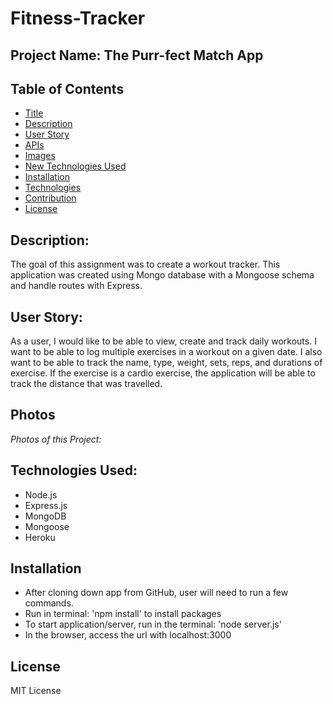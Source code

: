 # Fitness-Tracker

## Project Name: The Purr-fect Match App

## Table of Contents

- [Title](#title)
- [Description](#description)
- [User Story](#story)
- [APIs](#apiused)
- [Images](#photos)
- [New Technologies Used](#technologies)
- [Installation](#installation)
- [Technologies](#technology)
- [Contribution](#contribution)
- [License](#license)

## Description:

The goal of this assignment was to create a workout tracker. This application was created using Mongo database with a Mongoose schema and handle routes with Express.

## User Story:

As a user, I would like to be able to view, create and track daily workouts. I want to be able to log multiple exercises in a workout on a given date. I also want to be able to track the name, type, weight, sets, reps, and durations of exercise. If the exercise is a cardio exercise, the application will be able to track the distance that was travelled.

## Photos

_Photos of this Project:_

## Technologies Used:

- Node.js
- Express.js
- MongoDB
- Mongoose
- Heroku

## Installation

- After cloning down app from GitHub, user will need to run a few commands.
- Run in terminal: 'npm install' to install packages
- To start application/server, run in the terminal: 'node server.js'
- In the browser, access the url with localhost:3000

## License

MIT License
